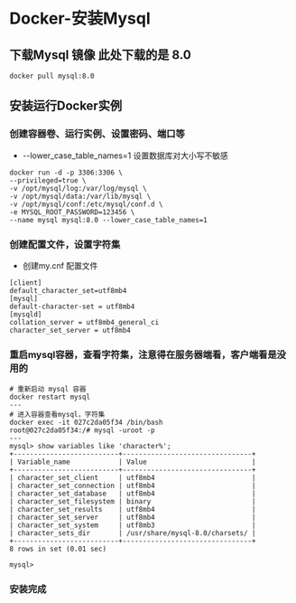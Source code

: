 # Docker-安装Mysql

## 下载Mysql 镜像 此处下载的是 8.0

```shell
docker pull mysql:8.0
```

## 安装运行Docker实例

### 创建容器卷、运行实例、设置密码、端口等

* --lower_case_table_names=1 设置数据库对大小写不敏感

```shell
docker run -d -p 3306:3306 \
--privileged=true \
-v /opt/mysql/log:/var/log/mysql \
-v /opt/mysql/data:/var/lib/mysql \
-v /opt/mysql/conf:/etc/mysql/conf.d \
-e MYSQL_ROOT_PASSWORD=123456 \
--name mysql mysql:8.0 --lower_case_table_names=1
```

### 创建配置文件，设置字符集

* 创建my.cnf 配置文件

```properties
[client]
default_character_set=utf8mb4
[mysql]
default-character-set = utf8mb4
[mysqld]
collation_server = utf8mb4_general_ci
character_set_server = utf8mb4
```

### 重启mysql容器，查看字符集，注意得在服务器端看，客户端看是没用的

```shell
# 重新启动 mysql 容器
docker restart mysql
---
# 进入容器查看mysql，字符集
docker exec -it 027c2da05f34 /bin/bash
root@027c2da05f34:/# mysql -uroot -p
---
mysql> show variables like 'character%';
+--------------------------+--------------------------------+
| Variable_name            | Value                          |
+--------------------------+--------------------------------+
| character_set_client     | utf8mb4                        |
| character_set_connection | utf8mb4                        |
| character_set_database   | utf8mb4                        |
| character_set_filesystem | binary                         |
| character_set_results    | utf8mb4                        |
| character_set_server     | utf8mb4                        |
| character_set_system     | utf8mb3                        |
| character_sets_dir       | /usr/share/mysql-8.0/charsets/ |
+--------------------------+--------------------------------+
8 rows in set (0.01 sec)

mysql> 

```

### 安装完成



